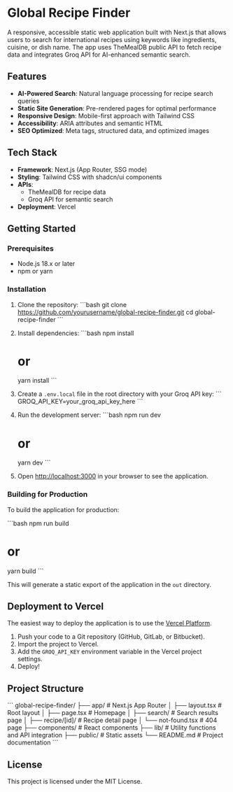 # Global Recipe Finder

A responsive, accessible static web application built with Next.js that allows users to search for international recipes using keywords like ingredients, cuisine, or dish name. The app uses TheMealDB public API to fetch recipe data and integrates Groq API for AI-enhanced semantic search.

## Features

- **AI-Powered Search**: Natural language processing for recipe search queries
- **Static Site Generation**: Pre-rendered pages for optimal performance
- **Responsive Design**: Mobile-first approach with Tailwind CSS
- **Accessibility**: ARIA attributes and semantic HTML
- **SEO Optimized**: Meta tags, structured data, and optimized images

## Tech Stack

- **Framework**: Next.js (App Router, SSG mode)
- **Styling**: Tailwind CSS with shadcn/ui components
- **APIs**: 
  - TheMealDB for recipe data
  - Groq API for semantic search
- **Deployment**: Vercel

## Getting Started

### Prerequisites

- Node.js 18.x or later
- npm or yarn

### Installation

1. Clone the repository:
   \`\`\`bash
   git clone https://github.com/yourusername/global-recipe-finder.git
   cd global-recipe-finder
   \`\`\`

2. Install dependencies:
   \`\`\`bash
   npm install
   # or
   yarn install
   \`\`\`

3. Create a `.env.local` file in the root directory with your Groq API key:
   \`\`\`
   GROQ_API_KEY=your_groq_api_key_here
   \`\`\`

4. Run the development server:
   \`\`\`bash
   npm run dev
   # or
   yarn dev
   \`\`\`

5. Open [http://localhost:3000](http://localhost:3000) in your browser to see the application.

### Building for Production

To build the application for production:

\`\`\`bash
npm run build
# or
yarn build
\`\`\`

This will generate a static export of the application in the `out` directory.

## Deployment to Vercel

The easiest way to deploy the application is to use the [Vercel Platform](https://vercel.com).

1. Push your code to a Git repository (GitHub, GitLab, or Bitbucket).
2. Import the project to Vercel.
3. Add the `GROQ_API_KEY` environment variable in the Vercel project settings.
4. Deploy!

## Project Structure

\`\`\`
global-recipe-finder/
├── app/                  # Next.js App Router
│   ├── layout.tsx        # Root layout
│   ├── page.tsx          # Homepage
│   ├── search/           # Search results page
│   ├── recipe/[id]/      # Recipe detail page
│   └── not-found.tsx     # 404 page
├── components/           # React components
├── lib/                  # Utility functions and API integration
├── public/               # Static assets
└── README.md             # Project documentation
\`\`\`

## License

This project is licensed under the MIT License.

